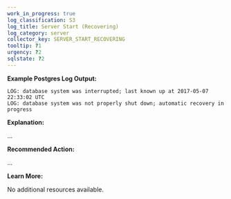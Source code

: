 ```yaml
---
work_in_progress: true
log_classification: S3
log_title: Server Start (Recovering)
log_category: server
collector_key: SERVER_START_RECOVERING
tooltip: ?1
urgency: ?2
sqlstate: ?2
---
```


**Example Postgres Log Output:**

```
LOG: database system was interrupted; last known up at 2017-05-07 22:33:02 UTC
LOG: database system was not properly shut down; automatic recovery in progress
```

**Explanation:**

...

**Recommended Action:**

...

**Learn More:**

No additional resources available.
